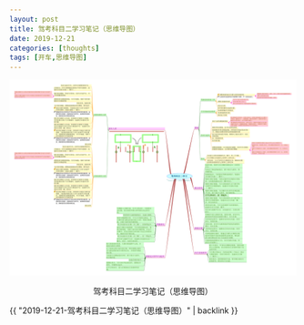 ```yaml
---
layout: post
title: 驾考科目二学习笔记（思维导图）
date: 2019-12-21
categories: [thoughts]
tags: [开车,思维导图]
---
```


<p align="center"><img src="/figures/p68558533.jpg" alt="驾考科目二学习笔记（思维导图）" /></p>
<p align="center">驾考科目二学习笔记（思维导图）</p>

{{ "2019-12-21-驾考科目二学习笔记（思维导图）" | backlink }}

